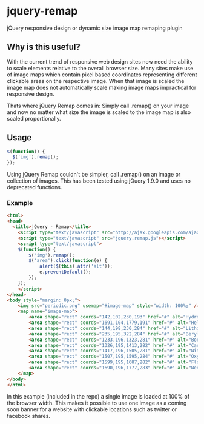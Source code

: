 jquery-remap
============

jQuery responsive design or dynamic size image map remaping plugin

## Why is this useful?
With the current trend of responsive web design sites now need the ability to scale elements relative to the overall browser size. Many sites make use of image maps which contain pixel based coordinates representing different clickable areas on the respective image. When that image is scaled the image map does not automatically scale making image maps impractical for responsive design.

Thats where jQuery Remap comes in: Simply call .remap() on your image and now no matter what size the image is scaled to the image map is also scaled proportionally.

## Usage
```js
$(function() {
  $('img').remap();  
});
```
Using jQuery Remap couldn't be simpler, call .remap() on an image or collection of images. This has been tested using jQuery 1.9.0 and uses no deprecated functions.

### Example
```html
<html>
<head>
  <title>jQuery - Remap</title>
	<script type="text/javascript" src="http://ajax.googleapis.com/ajax/libs/jquery/1.9.0/jquery.min.js"></script>
	<script type="text/javascript" src="jquery.remap.js"></script>
	<script type="text/javascript">
	$(function() {
		$('img').remap();
		$('area').click(function(e) {
			alert($(this).attr('alt'));
			e.preventDefault();
		});
	});
	</script>
</head>
<body style="margin: 0px;">
	<img src="periodic.png" usemap="#image-map" style="width: 100%;" />
	<map name="image-map">
		<area shape="rect" coords="142,102,230,193" href="#" alt="Hydrogen">
		<area shape="rect" coords="1691,104,1779,191" href="#" alt="Helium">
		<area shape="rect" coords="144,198,230,284" href="#" alt="Lithium">
		<area shape="rect" coords="235,195,322,284" href="#" alt="Beryllium">
		<area shape="rect" coords="1233,196,1323,281" href="#" alt="Boron">
		<area shape="rect" coords="1326,195,1413,282" href="#" alt="Carbon">
		<area shape="rect" coords="1417,196,1505,281" href="#" alt="Nitrogen">
		<area shape="rect" coords="1507,195,1595,284" href="#" alt="Oxygen">
		<area shape="rect" coords="1599,195,1687,282" href="#" alt="Flourine">
		<area shape="rect" coords="1690,196,1777,283" href="#" alt="Neon">
	</map>
</body>
</html>
```

In this example (included in the repo) a single image is loaded at 100% of the browser width. This makes it possible to use one image as a coming soon banner for a website with clickable locations such as twitter or facebook shares.
